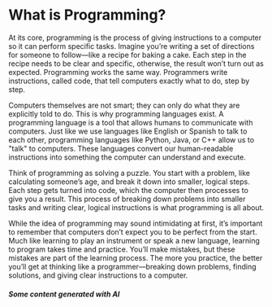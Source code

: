 # What is Programming?

At its core, programming is the process of giving instructions to a computer so it can perform specific tasks. Imagine you’re writing a set of directions for someone to follow—like a recipe for baking a cake. Each step in the recipe needs to be clear and specific, otherwise, the result won’t turn out as expected. Programming works the same way. Programmers write instructions, called code, that tell computers exactly what to do, step by step.

Computers themselves are not smart; they can only do what they are explicitly told to do. This is why programming languages exist. A programming language is a tool that allows humans to communicate with computers. Just like we use languages like English or Spanish to talk to each other, programming languages like Python, Java, or C++ allow us to "talk" to computers. These languages convert our human-readable instructions into something the computer can understand and execute.

Think of programming as solving a puzzle. You start with a problem, like calculating someone’s age, and break it down into smaller, logical steps. Each step gets turned into code, which the computer then processes to give you a result. This process of breaking down problems into smaller tasks and writing clear, logical instructions is what programming is all about.

While the idea of programming may sound intimidating at first, it’s important to remember that computers don’t expect you to be perfect from the start. Much like learning to play an instrument or speak a new language, learning to program takes time and practice. You’ll make mistakes, but these mistakes are part of the learning process. The more you practice, the better you’ll get at thinking like a programmer—breaking down problems, finding solutions, and giving clear instructions to a computer.

##### Some content generated with AI
